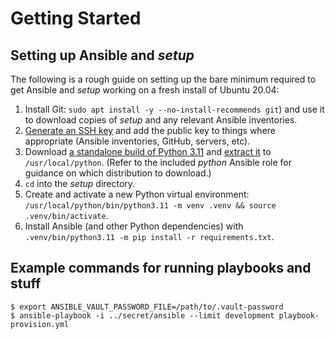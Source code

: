 Getting Started
===============

## Setting up Ansible and *setup*

The following is a rough guide on setting up the bare minimum required
to get Ansible and *setup* working on a fresh install of Ubuntu 20.04:

1.  Install Git: `sudo apt install -y --no-install-recommends git`) and
    use it to download copies of *setup* and any relevant Ansible
    inventories.
2.  [Generate an SSH key][] and add the public key to things where
    appropriate (Ansible inventories, GitHub, servers, etc).
3.  Download [a standalone build of Python 3.11][] and [extract it][] to
    `/usr/local/python`. (Refer to the included *python* Ansible role
    for guidance on which distribution to download.)
4.  `cd` into the *setup* directory.
5.  Create and activate a new Python virtual environment:
    `/usr/local/python/bin/python3.11 -m venv .venv && source .venv/bin/activate`.
6.  Install Ansible (and other Python dependencies) with
    `.venv/bin/python3.11 -m pip install -r requirements.txt`.

  [Generate an SSH key]: <https://docs.github.com/en/github/authenticating-to-github/generating-a-new-ssh-key-and-adding-it-to-the-ssh-agent#generating-a-new-ssh-key>
  [a standalone build of Python 3.11]: <https://github.com/indygreg/python-build-standalone>
  [extract it]: <https://gregoryszorc.com/docs/python-build-standalone/main/running.html#extracting-distributions>


## Example commands for running playbooks and stuff

``` shell
$ export ANSIBLE_VAULT_PASSWORD_FILE=/path/to/.vault-password
$ ansible-playbook -i ../secret/ansible --limit development playbook-provision.yml
```
